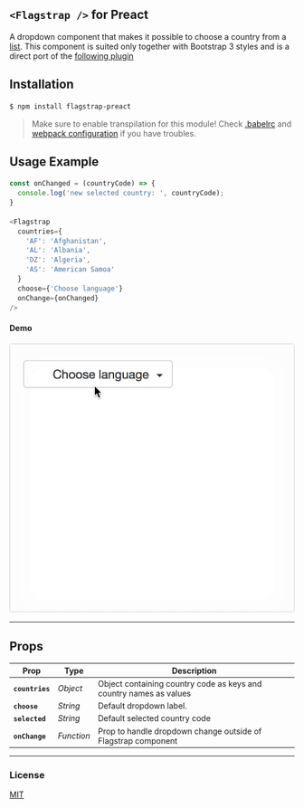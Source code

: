 ## `<Flagstrap />` for Preact

A dropdown component that makes it possible to choose a country from a [list](https://github.com/bboydflo/flagstrap-preact/blob/master/.babelrc). This component is suited only together with Bootstrap 3 styles and is a direct port of the [following plugin](https://github.com/blazeworx/flagstrap)

## Installation
```sh
$ npm install flagstrap-preact
```



> Make sure to enable transpilation for this module! Check [.babelrc](https://github.com/bboydflo/flagstrap-preact/blob/master/.babelrc) and [webpack configuration](https://github.com/bboydflo/flagstrap-preact/blob/master/https://github.com/bboydflo/flagstrap-preact/blob/master/webpack.config.js) if you have troubles.



## Usage Example


```js
const onChanged = (countryCode) => {
  console.log('new selected country: ', countryCode);
}

<Flagstrap
  countries={
    'AF': 'Afghanistan',
    'AL': 'Albania',
    'DZ': 'Algeria',
    'AS': 'American Samoa'
  }
  choose={'Choose language'}
  onChange={onChanged}
/>
```


#### Demo

<img alt="preview" src="https://github.com/bboydflo/flagstrap-preact/blob/master/flagstrap-preact.gif" width="720">

---


## Props

| Prop                | Type       | Description         |
|---------------------|------------|---------------------|
| **`countries`**     | _Object_   | Object containing country code as keys and country names as values
| **`choose`**        | _String_   | Default dropdown label.
| **`selected`**      | _String_   | Default selected country code
| **`onChange`**      | _Function_ | Prop to handle dropdown change outside of Flagstrap component



---


### License

[MIT]


[MIT]: http://choosealicense.com/licenses/mit/
